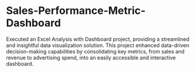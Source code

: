 # Sales-Performance-Metric-Dashboard

Executed an Excel Analysis with Dashboard project, providing a streamlined and insightful data visualization solution. This project enhanced data-driven decision-making capabilities by consolidating key metrics, from sales and revenue to advertising spend, into an easily accessible and interactive dashboard.
